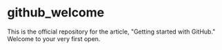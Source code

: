 # github_welcome
This is the official repository for the article, "Getting started with GitHub." Welcome to your very first open.
